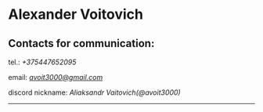 # Alexander Voitovich



## Contacts for communication:

tel.: _+375447652095_

email: *avoit3000@gmail.com*

discord nickname: _Aliaksandr Vaitovich(@avoit3000)_

---
